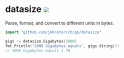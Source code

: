# datasize <a href="https://johnstarich.com/go/datasize"><img src="https://img.shields.io/badge/gopages-reference-%235272B4" /></a>

Parse, format, and convert to different units in bytes.

```go
import "github.com/johnstarich/go/datasize"

gigs := datasize.Gigabytes(1000)
fmt.Println("1000 Gigabytes equals", gigs.String())
// 1000 Gigabytes equals 1 TB
```
